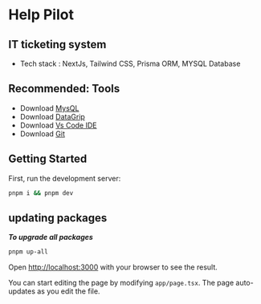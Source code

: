 # Help Pilot

## IT ticketing system

- Tech stack : NextJs, Tailwind CSS, Prisma ORM, MYSQL Database

## Recommended: Tools

- Download [MysQL](https://dev.mysql.com/downloads/mysql/)
- Download [DataGrip](https://www.jetbrains.com/datagrip/)
- Download [Vs Code IDE](https://code.visualstudio.com/)
- Download [Git](https://git-scm.com/)

## Getting Started

First, run the development server:

```bash
pnpm i && pnpm dev

```

## updating packages

**_To upgrade all packages_**

```sh
pnpm up-all
```

Open [http://localhost:3000](http://localhost:3000) with your browser to see the result.

You can start editing the page by modifying `app/page.tsx`. The page auto-updates as you edit the file.
